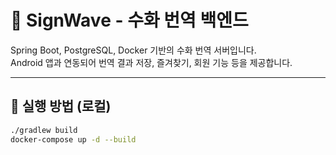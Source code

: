 # 🧠 SignWave - 수화 번역 백엔드

Spring Boot, PostgreSQL, Docker 기반의 수화 번역 서버입니다.  
Android 앱과 연동되어 번역 결과 저장, 즐겨찾기, 회원 기능 등을 제공합니다.

---

## 🚀 실행 방법 (로컬)

```bash
./gradlew build
docker-compose up -d --build
